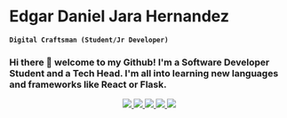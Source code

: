 <h1> Edgar Daniel Jara Hernandez </h1>

**`Digital Craftsman (Student/Jr Developer)`**

<h3> Hi there 👋 welcome to my Github! I'm a Software Developer Student and a Tech Head. I'm all into learning new languages and frameworks like React or Flask. </h3>

<div align=center>
<a href='https://github.com/harish-sethuraman/readme-components'>
  <img src='https://readme-components.vercel.app/api?component=logo&fill=black&logo=react&animation=spin&svgfill=15d8fe'/>
</a>

<a href='https://github.com/harish-sethuraman/readme-components'>
  <img src='https://readme-components.vercel.app/api?component=logo&fill=black&logo=javascript&svgfill=f6df1c'/>
</a>
  
<a href='https://github.com/harish-sethuraman/readme-components'>
  <img src='https://readme-components.vercel.app/api?component=logo&&fill=black&logo=python'/>
</a>
  
<a href='https://github.com/harish-sethuraman/readme-components'>
  <img src='https://readme-components.vercel.app/api?component=logo&&fill=black&logo=java'/>
</a>
  
<a href='https://github.com/harish-sethuraman/readme-components'>
  <img src='https://readme-components.vercel.app/api?component=logo&&fill=black&logo=sql'/>
</a>
</div>





<!--
**jarahernandez/jarahernandez** is a ✨ _special_ ✨ repository because its `README.md` (this file) appears on your GitHub profile.

Here are some ideas to get you started:

- 🔭 I’m currently working on ...
- 🌱 I’m currently learning ...
- 👯 I’m looking to collaborate on ...
- 🤔 I’m looking for help with ...
- 💬 Ask me about ...
- 📫 How to reach me: ...
- 😄 Pronouns: ...
- ⚡ Fun fact: ...
-->
